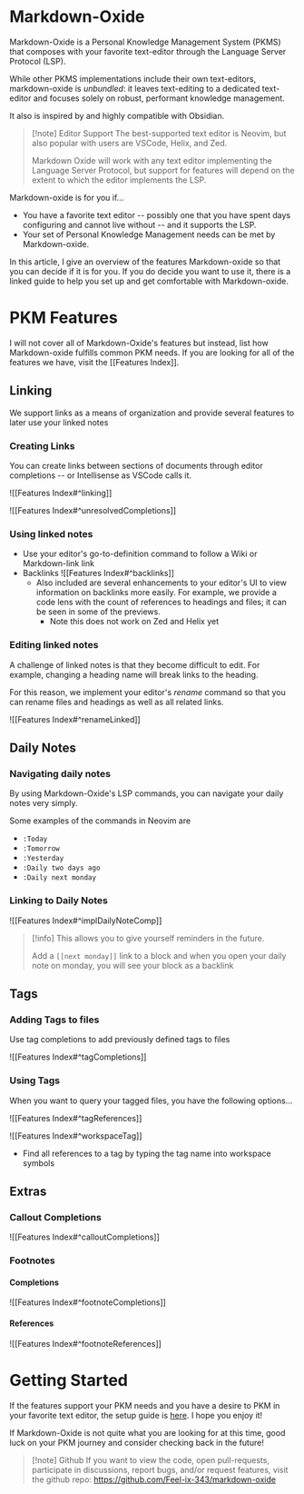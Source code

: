 # Markdown-Oxide

Markdown-Oxide is a Personal Knowledge Management System (PKMS) that composes with your favorite text-editor through the Language Server Protocol (LSP).

While other PKMS implementations include their own text-editors, markdown-oxide is *unbundled*: it leaves text-editing to a dedicated text-editor and focuses solely on robust, performant knowledge management.

It also is inspired by and highly compatible with Obsidian.

> [!note] Editor Support
> The best-supported text editor is Neovim, but also popular with users are VSCode, Helix, and Zed.
> 
> Markdown Oxide will work with any text editor implementing the Language Server Protocol, but support for features will depend on the extent to which the editor implements the LSP.

Markdown-oxide is for you if...
- You have a favorite text editor -- possibly one that you have spent days configuring and cannot live without -- and it supports the LSP.
- Your set of Personal Knowledge Management needs can be met by Markdown-oxide.

In this article, I give an overview of the features Markdown-oxide so that you can decide if it is for you. If you do decide you want to use it, there is a linked guide to help you set up and get comfortable with Markdown-oxide. 

# PKM Features

I will not cover all of Markdown-Oxide's features but instead, list how Markdown-oxide fulfills common PKM needs. If you are looking for all of the features we have, visit the [[Features Index]].

## Linking

We support links as a means of organization and provide several features to later use your linked notes

### Creating Links

You can create links between sections of documents through editor completions -- or Intellisense as VSCode calls it.

![[Features Index#^linking]]

![[Features Index#^unresolvedCompletions]]

### Using linked notes

- Use your editor's go-to-definition command to follow a Wiki or Markdown-link link
- Backlinks
    ![[Features Index#^backlinks]]
    * Also included are several enhancements to your editor's UI to view information on backlinks more easily. For example, we provide a code lens with the count of references to headings and files; it can be seen in some of the previews.
        + Note this does not work on Zed and Helix yet

### Editing linked notes

A challenge of linked notes is that they become difficult to edit. For example, changing a heading name will break links to the heading.

For this reason, we implement your editor's *rename* command so that you can rename files and headings as well as all related links.

![[Features Index#^renameLinked]]

## Daily Notes

### Navigating daily notes

By using Markdown-Oxide's LSP commands, you can navigate your daily notes very simply. 

Some examples of the commands in Neovim are

- `:Today`
- `:Tomorrow`
- `:Yesterday`
- `:Daily two days ago`
- `:Daily next monday`

### Linking to Daily Notes

![[Features Index#^implDailyNoteComp]]

> [!info]
> This allows you to give yourself reminders in the future. 
>
> Add a `[[next monday]]` link to a block and when you open your daily note on monday, you will see your block as a backlink

## Tags

### Adding Tags to files

Use tag completions to add previously defined tags to files

![[Features Index#^tagCompletions]]

### Using Tags

When you want to query your tagged files, you have the following options...

![[Features Index#^tagReferences]]

![[Features Index#^workspaceTag]]

- Find all references to a tag by typing the tag name into workspace symbols

## Extras

### Callout Completions

![[Features Index#^calloutCompletions]]

### Footnotes

#### Completions

![[Features Index#^footnoteCompletions]]

#### References

![[Features Index#^footnoteReferences]]

# Getting Started

If the features support your PKM needs and you have a desire to PKM in your favorite text editor, the setup guide is [here](<Setup Instructions.md>). I hope you enjoy it!

If Markdown-Oxide is not quite what you are looking for at this time, good luck on your PKM journey and consider checking back in the future!

> [!note] Github
> If you want to view the code, open pull-requests, participate in discussions, report bugs, and/or request features, visit the github repo: https://github.com/Feel-ix-343/markdown-oxide

[^1]: ![[rug/Documentation Notes#^docEmbeds]]

